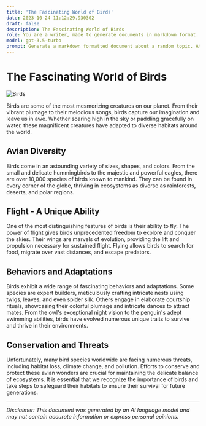 ```yaml
---
title: 'The Fascinating World of Birds'
date: 2023-10-24 11:12:29.930302
draft: false
description: The Fascinating World of Birds
role: You are a writer, made to generate documents in markdown format. It is very important that all of the documents you generate are in valid markdown format.
model: gpt-3.5-turbo
prompt: Generate a markdown formatted document about a random topic. At the bottom, include a disclaimer explaining that the document was generated by you. The first line of the document should be the title. Make sure that the entire document is in proper markdown format, using a mix of various tags to make the document visually appealing.
---
```


# The Fascinating World of Birds

![Birds](https://images.unsplash.com/photo-1507003211169-0a1dd7228f2d?ixlib=rb-1.2.1&auto=format&fit=crop&w=1950&q=80)

Birds are some of the most mesmerizing creatures on our planet. From their vibrant plumage to their melodious songs, birds capture our imagination and leave us in awe. Whether soaring high in the sky or paddling gracefully on water, these magnificent creatures have adapted to diverse habitats around the world.

## Avian Diversity

Birds come in an astounding variety of sizes, shapes, and colors. From the small and delicate hummingbirds to the majestic and powerful eagles, there are over 10,000 species of birds known to mankind. They can be found in every corner of the globe, thriving in ecosystems as diverse as rainforests, deserts, and polar regions.

## Flight - A Unique Ability

One of the most distinguishing features of birds is their ability to fly. The power of flight gives birds unprecedented freedom to explore and conquer the skies. Their wings are marvels of evolution, providing the lift and propulsion necessary for sustained flight. Flying allows birds to search for food, migrate over vast distances, and escape predators.

## Behaviors and Adaptations

Birds exhibit a wide range of fascinating behaviors and adaptations. Some species are expert builders, meticulously crafting intricate nests using twigs, leaves, and even spider silk. Others engage in elaborate courtship rituals, showcasing their colorful plumage and intricate dances to attract mates. From the owl's exceptional night vision to the penguin's adept swimming abilities, birds have evolved numerous unique traits to survive and thrive in their environments.

## Conservation and Threats

Unfortunately, many bird species worldwide are facing numerous threats, including habitat loss, climate change, and pollution. Efforts to conserve and protect these avian wonders are crucial for maintaining the delicate balance of ecosystems. It is essential that we recognize the importance of birds and take steps to safeguard their habitats to ensure their survival for future generations.

---

*Disclaimer: This document was generated by an AI language model and may not contain accurate information or express personal opinions.*